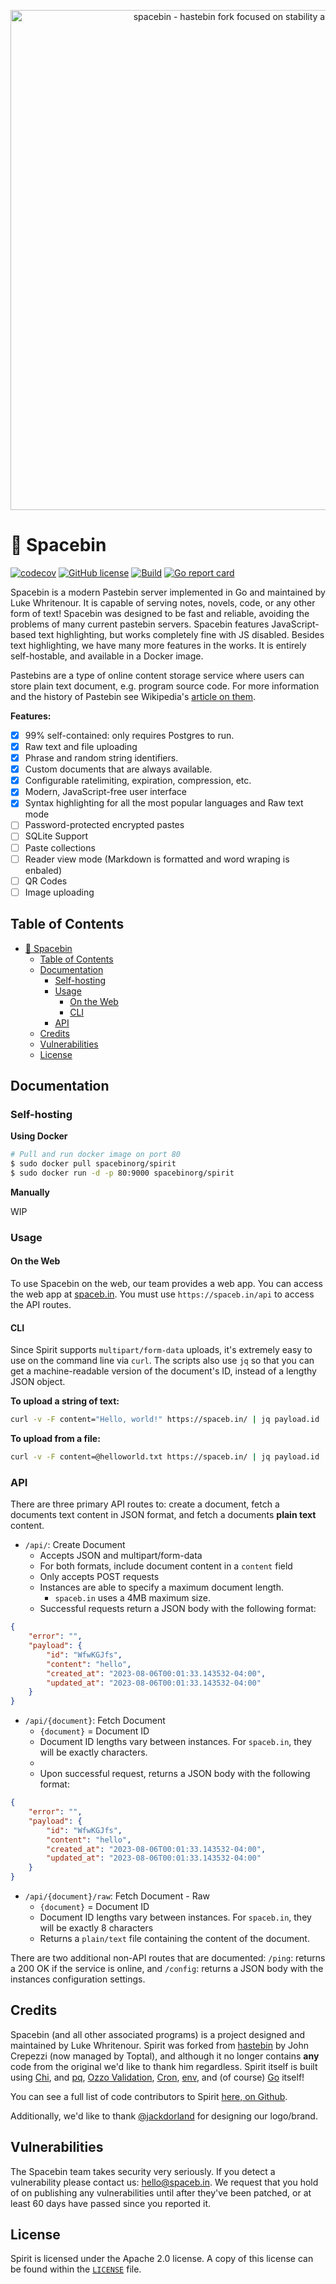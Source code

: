 <p align="center">
    <img
        width="800"
        src="https://github.com/lukewhrit/spacebin/blob/master/.github/assets/spacebin-text-logo/github-banner.png?raw=true"
        alt="spacebin - hastebin fork focused on stability and maintainability"
    />
</p>

# 🚀 Spacebin

[![codecov](https://codecov.io/gh/lukewhrit/spacebin/graph/badge.svg?token=NNZDS74DB1)](https://codecov.io/gh/lukewhrit/spacebin) [![GitHub license](https://img.shields.io/github/license/lukewhrit/spacebin?color=%20%23e34b4a&logoColor=%23000000)](LICENSE) [![Build](https://github.com/lukewhrit/spacebin/actions/workflows/build.yml/badge.svg?branch=develop)](https://github.com/lukewhrit/spacebin/spirit/actions/workflows/build.yml)
[![Go report card](https://goreportcard.com/badge/github.com/lukewhrit/spacebin)](https://goreportcard.com/report/github.com/lukewhrit/spacebin)

Spacebin is a modern Pastebin server implemented in Go and maintained by Luke Whritenour. It is capable of serving notes, novels, code, or any other form of text! Spacebin was designed to be fast and reliable, avoiding the problems of many current pastebin servers. Spacebin features JavaScript-based text highlighting, but works completely fine with JS disabled. Besides text highlighting, we have many more features in the works. It is entirely self-hostable, and available in a Docker image.

Pastebins are a type of online content storage service where users can store plain text document, e.g. program source code. For more information and the history of Pastebin see Wikipedia's [article on them](https://en.wikipedia.org/wiki/Pastebin).

**Features:**
- [X] 99% self-contained: only requires Postgres to run.
- [X] Raw text and file uploading
- [X] Phrase and random string identifiers.
- [X] Custom documents that are always available.
- [X] Configurable ratelimiting, expiration, compression, etc.
- [X] Modern, JavaScript-free user interface
- [X] Syntax highlighting for all the most popular languages and Raw text mode
- [ ] Password-protected encrypted pastes
- [ ] SQLite Support
- [ ] Paste collections
- [ ] Reader view mode (Markdown is formatted and word wraping is enbaled)
- [ ] QR Codes
- [ ] Image uploading

## Table of Contents

- [🚀 Spacebin](#-spacebin)
  - [Table of Contents](#table-of-contents)
  - [Documentation](#documentation)
    - [Self-hosting](#self-hosting)
    - [Usage](#usage)
      - [On the Web](#on-the-web)
      - [CLI](#cli)
    - [API](#api)
  - [Credits](#credits)
  - [Vulnerabilities](#vulnerabilities)
  - [License](#license)

## Documentation

### Self-hosting

**Using Docker**

```sh
# Pull and run docker image on port 80
$ sudo docker pull spacebinorg/spirit
$ sudo docker run -d -p 80:9000 spacebinorg/spirit
```

**Manually**

WIP

### Usage

#### On the Web

To use Spacebin on the web, our team provides a web app. You can access the web app at [spaceb.in](https://spaceb.in). You must use `https://spaceb.in/api` to access the API routes.

#### CLI

Since Spirit supports `multipart/form-data` uploads, it's extremely easy to use on the command line via `curl`. The scripts also use `jq` so that you can get a machine-readable version of the document's ID, instead of a lengthy JSON object.

**To upload a string of text:**

```sh
curl -v -F content="Hello, world!" https://spaceb.in/ | jq payload.id
```

**To upload from a file:**

```sh
curl -v -F content=@helloworld.txt https://spaceb.in/ | jq payload.id
```

### API

There are three primary API routes to: create a document, fetch a documents text content in JSON format, and fetch a documents **plain text** content.

* `/api/`: Create Document
  * Accepts JSON and multipart/form-data
  * For both formats, include document content in a `content` field
  * Only accepts POST requests
  * Instances are able to specify a maximum document length.
    * `spaceb.in` uses a 4MB maximum size.
  * Successful requests return a JSON body with the following format:
```json
{
	"error": "",
	"payload": {
		"id": "WfwKGJfs",
		"content": "hello",
		"created_at": "2023-08-06T00:01:33.143532-04:00",
		"updated_at": "2023-08-06T00:01:33.143532-04:00"
	}
}
```
* `/api/{document}`: Fetch Document
  * `{document}` = Document ID
  * Document ID lengths vary between instances. For `spaceb.in`, they will be exactly characters.
  * 
  * Upon successful request, returns a JSON body with the following format:
```json
{
	"error": "",
	"payload": {
		"id": "WfwKGJfs",
		"content": "hello",
		"created_at": "2023-08-06T00:01:33.143532-04:00",
		"updated_at": "2023-08-06T00:01:33.143532-04:00"
	}
}
```
* `/api/{document}/raw`: Fetch Document - Raw
  * `{document}` = Document ID
  * Document ID lengths vary between instances. For `spaceb.in`, they will be exactly 8 characters
  * Returns a `plain/text` file containing the content of the document.

There are two additional non-API routes that are documented: `/ping`: returns a 200 OK if the service is online, and `/config`: returns a JSON body with the instances configuration settings.

## Credits

Spacebin (and all other associated programs) is a project designed and maintained by Luke Whritenour. Spirit was forked from [hastebin](https://github.com/toptal/haste-server) by John Crepezzi (now managed by Toptal), and although it no longer contains **any** code from the original we'd like to thank him regardless. Spirit itself is built using [Chi](https://github.com/go-chi/chi), and [pq](https://github.com/lib/pq), [Ozzo Validation](https://github.com/go-ozzo/ozzo-validation), [Cron](https://github.com/robfig/cron), [env](https://github.com/caarlos0/env), and (of course) [Go](https://go.dev/) itself!

You can see a full list of code contributors to Spirit [here, on Github](https://github.com/lukewhrit/spacebin/graphs/contributors).

Additionally, we'd like to thank [@jackdorland](https://github.com/jackdorland) for designing our logo/brand.

## Vulnerabilities

The Spacebin team takes security very seriously. If you detect a vulnerability please contact us: <hello@spaceb.in>. We request that you hold of on publishing any vulnerabilities until after they've been patched, or at least 60 days have passed since you reported it.

## License

Spirit is licensed under the Apache 2.0 license. A copy of this license can be found within the [`LICENSE`](LICENSE) file.
